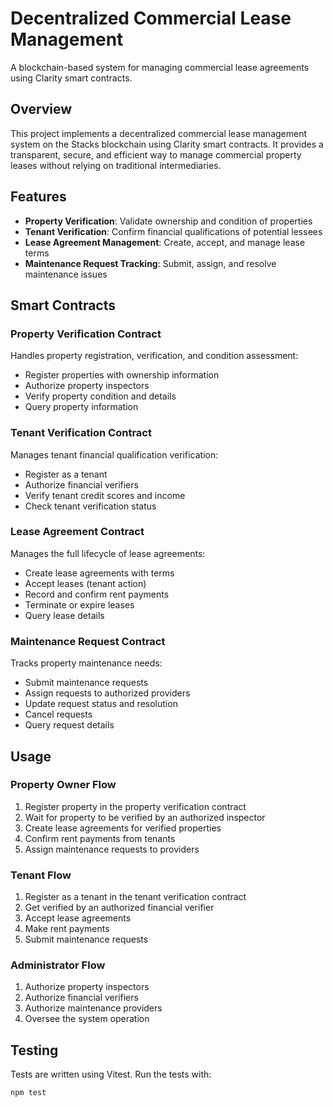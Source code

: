 # Decentralized Commercial Lease Management

A blockchain-based system for managing commercial lease agreements using Clarity smart contracts.

## Overview

This project implements a decentralized commercial lease management system on the Stacks blockchain using Clarity smart contracts. It provides a transparent, secure, and efficient way to manage commercial property leases without relying on traditional intermediaries.

## Features

- **Property Verification**: Validate ownership and condition of properties
- **Tenant Verification**: Confirm financial qualifications of potential lessees
- **Lease Agreement Management**: Create, accept, and manage lease terms
- **Maintenance Request Tracking**: Submit, assign, and resolve maintenance issues

## Smart Contracts

### Property Verification Contract

Handles property registration, verification, and condition assessment:

- Register properties with ownership information
- Authorize property inspectors
- Verify property condition and details
- Query property information

### Tenant Verification Contract

Manages tenant financial qualification verification:

- Register as a tenant
- Authorize financial verifiers
- Verify tenant credit scores and income
- Check tenant verification status

### Lease Agreement Contract

Manages the full lifecycle of lease agreements:

- Create lease agreements with terms
- Accept leases (tenant action)
- Record and confirm rent payments
- Terminate or expire leases
- Query lease details

### Maintenance Request Contract

Tracks property maintenance needs:

- Submit maintenance requests
- Assign requests to authorized providers
- Update request status and resolution
- Cancel requests
- Query request details

## Usage

### Property Owner Flow

1. Register property in the property verification contract
2. Wait for property to be verified by an authorized inspector
3. Create lease agreements for verified properties
4. Confirm rent payments from tenants
5. Assign maintenance requests to providers

### Tenant Flow

1. Register as a tenant in the tenant verification contract
2. Get verified by an authorized financial verifier
3. Accept lease agreements
4. Make rent payments
5. Submit maintenance requests

### Administrator Flow

1. Authorize property inspectors
2. Authorize financial verifiers
3. Authorize maintenance providers
4. Oversee the system operation

## Testing

Tests are written using Vitest. Run the tests with:

```bash
npm test

